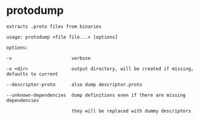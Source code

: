 # protodump

`extracts .proto files from binaries`

`usage: protodump <file file...> [options]`

`options:`

`-v                      verbose`

`-o <dir>                output directory, will be created if missing, defaults to current`

`--descriptor-proto      also dump descriptor.proto`

`--unknown-dependencies  dump definitions even if there are missing dependencies`

`                        they will be replaced with dummy descriptors`
